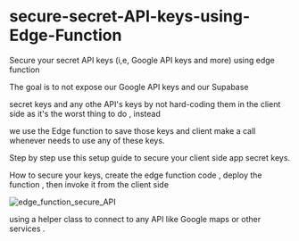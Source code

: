 # secure-secret-API-keys-using-Edge-Function
Secure your secret API keys (i,e, Google API keys and more) using edge function

The goal is to not expose our Google API keys and our Supabase 

secret keys and any othe API's keys by not hard-coding them in the client side as it's the worst thing to do , instead 

we use the Edge function to save those keys and client make a call whenever needs to use any of these keys.  

Step by step use this setup guide to secure your client side app secret keys.

How to secure your keys, create the edge function code , deploy the function , then invoke it from the client side

![edge_function_secure_API](https://github.com/user-attachments/assets/8f69ea04-8de1-47a0-ba35-cfef536a8c8a)


using a helper class to connect to any API like Google maps or other services .


